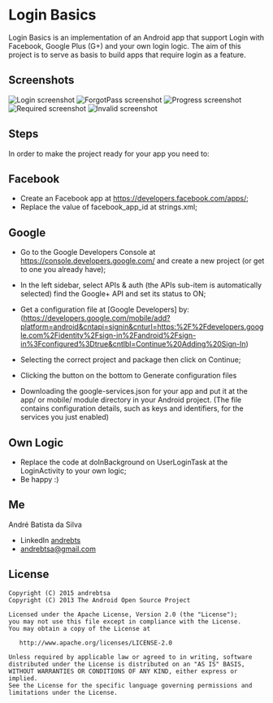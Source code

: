 Login Basics
===
Login Basics is an implementation of an Android app that support Login with Facebook, Google Plus (G+) and your own login logic.
The aim of this project is to serve as basis to build apps that require login as a feature.

Screenshots
-------
![Login screenshot][1]
![ForgotPass screenshot][2]
![Progress screenshot][3]
![Required screenshot][4]
![Invalid screenshot][5]

Steps
-------
In order to make the project ready for your app you need to:

Facebook
-------

- Create an Facebook app at https://developers.facebook.com/apps/;
- Replace the value of facebook_app_id at strings.xml;


Google
-------
- Go to the Google Developers Console at https://console.developers.google.com/ and create a new project (or get to one you already have);
- In the left sidebar, select APIs & auth (the APIs sub-item is automatically selected) find the Google+ API and set its status to ON;
- Get a configuration file at [Google Developers] by: (https://developers.google.com/mobile/add?platform=android&cntapi=signin&cnturl=https:%2F%2Fdevelopers.google.com%2Fidentity%2Fsign-in%2Fandroid%2Fsign-in%3Fconfigured%3Dtrue&cntlbl=Continue%20Adding%20Sign-In)

- Selecting the correct project and package then click on Continue;
- Clicking the button on the bottom to Generate configuration files
- Downloading the google-services.json for your app and put it at the app/ or mobile/ module directory in your Android project. (The file contains configuration details, such as keys and identifiers, for the services you just enabled)
		
		
Own Logic
-------
- Replace the code at doInBackground on UserLoginTask at the LoginActivity to your own logic;
- Be happy :)

Me
-------
André Batista da Silva
* LinkedIn [andrebts](https://br.linkedin.com/in/andrebts)
* andrebtsa@gmail.com

License
-------
    Copyright (C) 2015 andrebtsa
    Copyright (C) 2013 The Android Open Source Project

    Licensed under the Apache License, Version 2.0 (the "License");
    you may not use this file except in compliance with the License.
    You may obtain a copy of the License at

       http://www.apache.org/licenses/LICENSE-2.0

    Unless required by applicable law or agreed to in writing, software
    distributed under the License is distributed on an "AS IS" BASIS,
    WITHOUT WARRANTIES OR CONDITIONS OF ANY KIND, either express or implied.
    See the License for the specific language governing permissions and
    limitations under the License.

	
[1]: ./art/Screenshot_2015-10-22-15-50-10.png
[2]: ./art/Screenshot_2015-10-22-15-50-24.png
[3]: ./art/Screenshot_2015-10-22-15-50-34.png
[4]: ./art/Screenshot_2015-10-22-15-54-04.png
[5]: ./art/Screenshot_2015-10-22-15-54-47.png